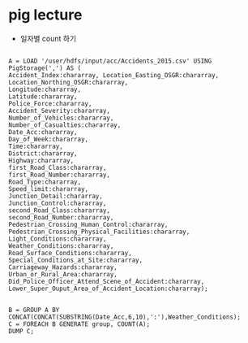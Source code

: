 # pig lecture

- 일자별 count 하기
<pre><code>
A = LOAD '/user/hdfs/input/acc/Accidents_2015.csv' USING PigStorage(',') AS ( 
Accident_Index:chararray, Location_Easting_OSGR:chararray, Location_Northing_OSGR:chararray, 
Longitude:chararray, 
Latitude:chararray, 
Police_Force:chararray, 
Accident_Severity:chararray, 
Number_of_Vehicles:chararray, 
Number_of_Casualties:chararray, 
Date_Acc:chararray, 
Day_of_Week:chararray, 
Time:chararray, 
District:chararray, 
Highway:chararray, 
first_Road_Class:chararray, 
first_Road_Number:chararray, 
Road_Type:chararray, 
Speed_limit:chararray, 
Junction_Detail:chararray, 
Junction_Control:chararray, 
second_Road_Class:chararray, 
second_Road_Number:chararray, 
Pedestrian_Crossing_Human_Control:chararray, 
Pedestrian_Crossing_Physical_Facilities:chararray, 
Light_Conditions:chararray, 
Weather_Conditions:chararray, 
Road_Surface_Conditions:chararray, 
Special_Conditions_at_Site:chararray, 
Carriageway_Hazards:chararray, 
Urban_or_Rural_Area:chararray, 
Did_Police_Officer_Attend_Scene_of_Accident:chararray, 
Lower_Super_Ouput_Area_of_Accident_Location:chararray);
 
 
B = GROUP A BY CONCAT(CONCAT(SUBSTRING(Date_Acc,6,10),':'),Weather_Conditions);
C = FOREACH B GENERATE group, COUNT(A);
DUMP C;
</code></pre>
